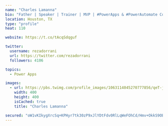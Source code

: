 ```yaml
---
name: "Charles Lamanna"
bio: "Father | Speaker | Trainer | MVP | #PowerApps & #PowerAutomate Community Super User | YouTuber Right-pointing triangle http://youtube.com/c/rezadorrani | Learn - Share - Clockwise rightwards and leftwards open circle arrows"
location: Houston, TX
type: "profile"
heat: 110

website: https://t.co/tAcqSdqguf

twitter:
  username: rezadorrani
  url: https://twitter.com/rezadorrani
  followers: 4106

topics:
  - Power Apps

images:
  - url: https://pbs.twimg.com/profile_images/1063114045270777856/qeT-jpWr_400x400.jpg
    width: 400
    height: 400
    isCached: true
    title: "Charles Lamanna"

secured: "oW1vKIkygXrcSq+KPHyr7tk30zP9xJlYDtFdv0RlLqWeFOhCd/Hmv+OkkS9OBqMMKCdPgCfUTNEEi2UkfNsqMFY8TtR1pCEKUr3VjUArQZThJay7pP0U1PYeTbfjGfvbOItrSOQsYF8ojMvMEKbO+wd6plQp3mdTk5Tsd7p7Zq2LocI+xlEgNusJsLtNQbQIHdVt0CnGMAltzFZ3j0zv3A2QvfB8OczZkUK0ky/GTamXZP/7bMpwcm1XHmFvQAnKcJS62UlO6ZhpZDy4heHc5XmOG4saFPcrjl1gs9drI5B7aBGwupCUDQppErrFhqfbBXcdcTl8xgDLVGh03nWBOafhkA0nW1wMSOKEMnvoZnaOhQa1xH7nhDM/0POEFjykrzX6teV947eGahiim1KkG3k7ME45YhwhE0AG4PbCsbk=;NzyiivUoovWJeUIBuGnQIg=="
---
```


